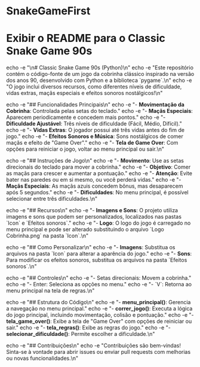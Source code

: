 # SnakeGameFirst

# Exibir o README para o Classic Snake Game 90s

echo -e "\n# Classic Snake Game 90s (Python)\n"
echo -e "Este repositório contém o código-fonte de um jogo da cobrinha clássico inspirado na versão dos anos 90, desenvolvido com Python e a biblioteca \`pygame\`.\n"
echo -e "O jogo inclui diversos recursos, como diferentes níveis de dificuldade, vidas extras, maçãs especiais e efeitos sonoros nostálgicos!\n"

echo -e "## Funcionalidades Principais\n"
echo -e "- **Movimentação da Cobrinha**: Controlada pelas setas do teclado."
echo -e "- **Maçãs Especiais**: Aparecem periodicamente e concedem mais pontos."
echo -e "- **Dificuldade Ajustável**: Três níveis de dificuldade (Fácil, Médio, Difícil)."
echo -e "- **Vidas Extras**: O jogador possui até três vidas antes do fim de jogo."
echo -e "- **Efeitos Sonoros e Música**: Sons nostálgicos de comer maçãs e efeito de \"Game Over\"."
echo -e "- **Tela de Game Over**: Com opções para reiniciar o jogo, voltar ao menu principal ou sair.\n"

echo -e "## Instruções de Jogo\n"
echo -e "- **Movimento**: Use as setas direcionais do teclado para mover a cobrinha."
echo -e "- **Objetivo**: Comer as maçãs para crescer e aumentar a pontuação."
echo -e "- **Atenção**: Evite bater nas paredes ou em si mesmo, ou você perderá vidas."
echo -e "- **Maçãs Especiais**: As maçãs azuis concedem bônus, mas desaparecem após 5 segundos."
echo -e "- **Dificuldades**: No menu principal, é possível selecionar entre três dificuldades.\n"

echo -e "## Recursos\n"
echo -e "- **Imagens e Sons**: O projeto utiliza imagens e sons que podem ser personalizados, localizados nas pastas \`Icon\` e \`Efeitos sonoros\`."
echo -e "- **Logo**: O logo do jogo é carregado no menu principal e pode ser alterado substituindo o arquivo \`Logo Cobrinha.png\` na pasta \`Icon\`.\n"

echo -e "## Como Personalizar\n"
echo -e "- **Imagens**: Substitua os arquivos na pasta \`Icon\` para alterar a aparência do jogo."
echo -e "- **Sons**: Para modificar os efeitos sonoros, substitua os arquivos na pasta \`Efeitos sonoros\`.\n"

echo -e "## Controles\n"
echo -e "- Setas direcionais: Movem a cobrinha."
echo -e "- Enter: Seleciona as opções no menu."
echo -e "- \`V\`: Retorna ao menu principal na tela de regras.\n"

echo -e "## Estrutura do Código\n"
echo -e "- **menu_principal()**: Gerencia a navegação no menu principal."
echo -e "- **correr_jogo()**: Executa a lógica do jogo principal, incluindo movimentação, colisão e pontuação."
echo -e "- **tela_game_over()**: Exibe a tela de \"Game Over\" com opções de reiniciar ou sair."
echo -e "- **tela_regras()**: Exibe as regras do jogo."
echo -e "- **selecionar_dificuldade()**: Permite escolher a dificuldade.\n"

echo -e "## Contribuições\n"
echo -e "Contribuições são bem-vindas! Sinta-se à vontade para abrir issues ou enviar pull requests com melhorias ou novas funcionalidades.\n"

